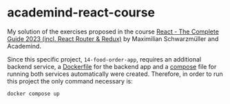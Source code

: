 # academind-react-course
My solution of the exercises proposed in the course [React - The Complete Guide 2023 (incl. React Router &amp; Redux)](https://www.udemy.com/course/react-the-complete-guide-incl-redux/) by Maximilian Schwarzmüller and Academind.

Since this specific project, `14-food-order-app`, requires an additional backend service, a [Dockerfile](https://github.com/gabrielmsollero/academind-react-course/blob/14-food-order-app/backend/Dockerfile) for the backend app and a [compose](https://github.com/gabrielmsollero/academind-react-course/blob/14-food-order-app/compose.yaml) file for running both services automatically were created. Therefore, in order to run this project the only command necessary is:

```bash
docker compose up
```